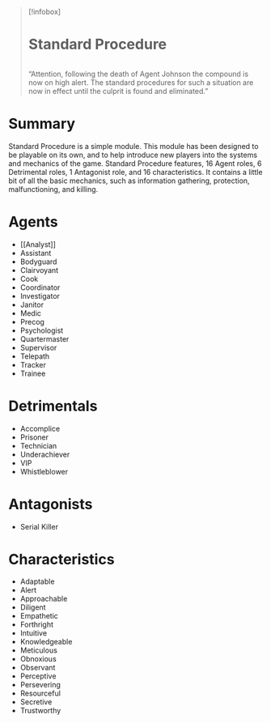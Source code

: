 > [!infobox]
> # Standard Procedure
> ######
>  “Attention, following the death of Agent Johnson the compound is now on high alert. The standard procedures for such a situation are now in effect until the culprit is found and eliminated.”
# Summary
Standard Procedure is a simple module. This module has been designed to be playable on its own, and to help introduce new players into the systems and mechanics of the game. Standard Procedure features, 16 Agent roles, 6 Detrimental roles, 1 Antagonist role, and 16 characteristics. It contains a little bit of all the basic mechanics, such as information gathering, protection, malfunctioning, and killing.
# Agents
- [[Analyst]]
- Assistant
- Bodyguard
- Clairvoyant
- Cook
- Coordinator
- Investigator
- Janitor
- Medic
- Precog
- Psychologist
- Quartermaster
- Supervisor
- Telepath
- Tracker
- Trainee

# Detrimentals
- Accomplice
- Prisoner
- Technician
- Underachiever
- VIP
- Whistleblower

# Antagonists
- Serial Killer

# Characteristics
- Adaptable
- Alert
- Approachable
- Diligent
- Empathetic
- Forthright
- Intuitive
- Knowledgeable
- Meticulous
- Obnoxious
- Observant
- Perceptive
- Persevering
- Resourceful
- Secretive
- Trustworthy